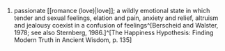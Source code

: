 1. passionate [[romance (love)|love]]; a wildly emotional state in which tender and sexual feelings, elation and pain, anxiety and relief, altruism and jealousy coexist in a confusion of feelings^[Berscheid and Walster, 1978; see also Sternberg, 1986.]^[The Happiness Hypothesis: Finding Modern Truth in Ancient Wisdom, p. 135]